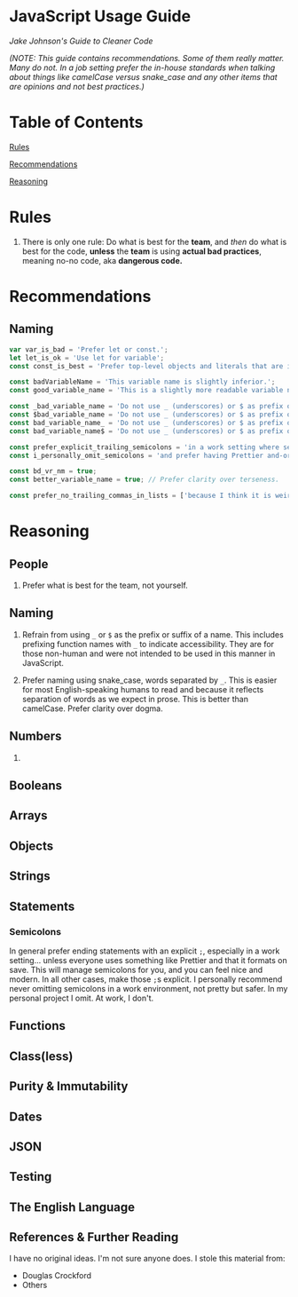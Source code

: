 # JavaScript Usage Guide

*Jake Johnson's Guide to Cleaner Code*

*(NOTE: This guide contains recommendations. Some of them really matter. Many do not. In a job setting prefer the in-house standards when talking about things like camelCase versus snake_case and any other items that are opinions and not best practices.)*

# Table of Contents

[Rules](https://github.com/ofalltrades/language-usage-guides/blob/master/javascript/javascript.md#Rules)

[Recommendations](https://github.com/ofalltrades/language-usage-guides/blob/master/javascript/javascript.md#Recommendations)

[Reasoning](https://github.com/ofalltrades/language-usage-guides/blob/master/javascript/javascript.md#Reasoning)

# Rules

1. There is only one rule: Do what is best for the **team**, and *then* do what is best for the code, **unless** the **team** is using **actual bad practices**, meaning no-no code, aka **dangerous code.**

# Recommendations

## Naming

```js
var var_is_bad = 'Prefer let or const.';
let let_is_ok = 'Use let for variable';
const const_is_best = 'Prefer top-level objects and literals that are immutable';

const badVariableName = 'This variable name is slightly inferior.';
const good_variable_name = 'This is a slightly more readable variable name.';

const _bad_variable_name = 'Do not use _ (underscores) or $ as prefix or suffix';
const $bad_variable_name = 'Do not use _ (underscores) or $ as prefix or suffix';
const bad_variable_name_ = 'Do not use _ (underscores) or $ as prefix or suffix';
const bad_variable_name$ = 'Do not use _ (underscores) or $ as prefix or suffix';

const prefer_explicit_trailing_semicolons = 'in a work setting where semicolons are not managed by some sort of linting tool';
const i_personally_omit_semicolons = 'and prefer having Prettier and-or like-tools to manage semicolon insertion.'

const bd_vr_nm = true;
const better_variable_name = true; // Prefer clarity over terseness.  

const prefer_no_trailing_commas_in_lists = ['because I think it is weird',];
```

# Reasoning

## People

1. Prefer what is best for the team, not yourself.

## Naming

1. Refrain from using `_` or `$` as the prefix or suffix of a name. This includes prefixing function names with `_` to indicate accessibility. They are for those non-human and were not intended to be used in this manner in JavaScript.

2. Prefer naming using snake_case, words separated by `_`. This is easier for most English-speaking humans to read and because it reflects separation of words as we expect in prose. This is better than camelCase. Prefer clarity over dogma.

## Numbers

1.

## Booleans

## Arrays

## Objects

## Strings

## Statements

### Semicolons

In general prefer ending statements with an explicit `;`, especially in a work setting... unless everyone uses something like Prettier and that it formats on save. This will manage semicolons for you, and you can feel nice and modern. In all other cases, make those `;`s explicit. I personally recommend never omitting semicolons in a work environment, not pretty but safer. In my personal project I omit. At work, I don't.

## Functions

## Class(less)

## Purity & Immutability

## Dates

## JSON

## Testing

## The English Language

## References & Further Reading

I have no original ideas. I'm not sure anyone does. I stole this material from:

* Douglas Crockford
* Others
